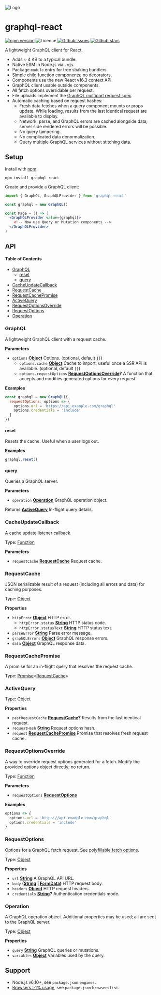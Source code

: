 ![Logo](https://cdn.rawgit.com/jaydenseric/graphql-react/master/graphql-react-logo-v1.svg)

# graphql-react

[![npm version](https://img.shields.io/npm/v/graphql-react.svg)](https://npm.im/graphql-react) ![Licence](https://img.shields.io/npm/l/graphql-react.svg) [![Github issues](https://img.shields.io/github/issues/jaydenseric/graphql-react.svg)](https://github.com/jaydenseric/graphql-react/issues) [![Github stars](https://img.shields.io/github/stars/jaydenseric/graphql-react.svg)](https://github.com/jaydenseric/graphql-react/stargazers)

A lightweight GraphQL client for React.

* Adds ~ 4 KB to a typical bundle.
* Native ESM in Node.js via `.mjs`.
* Package `module` entry for tree shaking bundlers.
* Simple child function components; no decorators.
* Components use the new React v16.3 context API.
* GraphQL client usable outside components.
* All fetch options overridable per request.
* File uploads implement the [GraphQL multipart request spec](https://github.com/jaydenseric/graphql-multipart-request-spec).
* Automatic caching based on request hashes:
  * Fresh data fetches when a query component mounts or props update. While loading, results from the last identical request are available to display.
  * Network, parse, and GraphQL errors are cached alongside data; server side rendered errors will be possible.
  * No query tampering.
  * No complicated data denormalization.
  * Query multiple GraphQL services without stitching data.

## Setup

Install with [npm](https://npmjs.com):

```shell
npm install graphql-react
```

Create and provide a GraphQL client:

```jsx
import { GraphQL, GraphQLProvider } from 'graphql-react'

const graphql = new GraphQL()

const Page = () => (
  <GraphQLProvider value={graphql}>
    <!-- Now use Query or Mutation components -->
  </GraphQLProvider>
)
```

## API

<!-- Generated by documentation.js. Update this documentation by updating the source code. -->

#### Table of Contents

* [GraphQL](#graphql)
  * [reset](#reset)
  * [query](#query)
* [CacheUpdateCallback](#cacheupdatecallback)
* [RequestCache](#requestcache)
* [RequestCachePromise](#requestcachepromise)
* [ActiveQuery](#activequery)
* [RequestOptionsOverride](#requestoptionsoverride)
* [RequestOptions](#requestoptions)
* [Operation](#operation)

### GraphQL

A lightweight GraphQL client with a request cache.

**Parameters**

* `options` **[Object](https://developer.mozilla.org/docs/Web/JavaScript/Reference/Global_Objects/Object)** Options. (optional, default `{}`)
  * `options.cache` **[Object](https://developer.mozilla.org/docs/Web/JavaScript/Reference/Global_Objects/Object)** Cache to import; useful once a SSR API is available. (optional, default `{}`)
  * `options.requestOptions` **[RequestOptionsOverride](#requestoptionsoverride)?** A function that accepts and modifies generated options for every request.

**Examples**

```javascript
const graphql = new GraphQL({
  requestOptions: options => {
    options.url = 'https://api.example.com/graphql'
    options.credentials = 'include'
  }
})
```

#### reset

Resets the cache. Useful when a user logs out.

**Examples**

```javascript
graphql.reset()
```

#### query

Queries a GraphQL server.

**Parameters**

* `operation` **[Operation](#operation)** GraphQL operation object.

Returns **[ActiveQuery](#activequery)** In-flight query details.

### CacheUpdateCallback

A cache update listener callback.

Type: [Function](https://developer.mozilla.org/docs/Web/JavaScript/Reference/Statements/function)

**Parameters**

* `requestCache` **[RequestCache](#requestcache)** Request cache.

### RequestCache

JSON serializable result of a request (including all errors and data) for caching purposes.

Type: [Object](https://developer.mozilla.org/docs/Web/JavaScript/Reference/Global_Objects/Object)

**Properties**

* `httpError` **[Object](https://developer.mozilla.org/docs/Web/JavaScript/Reference/Global_Objects/Object)** HTTP error.
  * `httpError.status` **[String](https://developer.mozilla.org/docs/Web/JavaScript/Reference/Global_Objects/String)** HTTP status code.
  * `httpError.statusText` **[String](https://developer.mozilla.org/docs/Web/JavaScript/Reference/Global_Objects/String)** HTTP status text.
* `parseError` **[String](https://developer.mozilla.org/docs/Web/JavaScript/Reference/Global_Objects/String)** Parse error message.
* `graphQLErrors` **[Object](https://developer.mozilla.org/docs/Web/JavaScript/Reference/Global_Objects/Object)** GraphQL response errors.
* `data` **[Object](https://developer.mozilla.org/docs/Web/JavaScript/Reference/Global_Objects/Object)** GraphQL response data.

### RequestCachePromise

A promise for an in-flight query that resolves the request cache.

Type: [Promise](https://developer.mozilla.org/docs/Web/JavaScript/Reference/Global_Objects/Promise)&lt;[RequestCache](#requestcache)>

### ActiveQuery

Type: [Object](https://developer.mozilla.org/docs/Web/JavaScript/Reference/Global_Objects/Object)

**Properties**

* `pastRequestCache` **[RequestCache](#requestcache)?** Results from the last identical request.
* `requestHash` **[String](https://developer.mozilla.org/docs/Web/JavaScript/Reference/Global_Objects/String)** Request options hash.
* `request` **[RequestCachePromise](#requestcachepromise)** Promise that resolves fresh request cache.

### RequestOptionsOverride

A way to override request options generated for a fetch. Modify the provided options object directly; no return.

Type: [Function](https://developer.mozilla.org/docs/Web/JavaScript/Reference/Statements/function)

**Parameters**

* `requestOptions` **[RequestOptions](#requestoptions)**

**Examples**

```javascript
options => {
  options.url = 'https://api.example.com/graphql'
  options.credentials = 'include'
}
```

### RequestOptions

Options for a GraphQL fetch request. See [polyfillable fetch options](https://github.github.io/fetch/#options).

Type: [Object](https://developer.mozilla.org/docs/Web/JavaScript/Reference/Global_Objects/Object)

**Properties**

* `url` **[String](https://developer.mozilla.org/docs/Web/JavaScript/Reference/Global_Objects/String)** A GraphQL API URL.
* `body` **([String](https://developer.mozilla.org/docs/Web/JavaScript/Reference/Global_Objects/String) \| [FormData](https://developer.mozilla.org/docs/Web/API/FormData))** HTTP request body.
* `headers` **[Object](https://developer.mozilla.org/docs/Web/JavaScript/Reference/Global_Objects/Object)** HTTP request headers.
* `credentials` **[String](https://developer.mozilla.org/docs/Web/JavaScript/Reference/Global_Objects/String)?** Authentication credentials mode.

### Operation

A GraphQL operation object. Additional properties may be used; all are sent to the GraphQL server.

Type: [Object](https://developer.mozilla.org/docs/Web/JavaScript/Reference/Global_Objects/Object)

**Properties**

* `query` **[String](https://developer.mozilla.org/docs/Web/JavaScript/Reference/Global_Objects/String)** GraphQL queries or mutations.
* `variables` **[Object](https://developer.mozilla.org/docs/Web/JavaScript/Reference/Global_Objects/Object)** Variables used by the query.

## Support

* Node.js v6.10+, see `package.json` `engines`.
* [Browsers >1% usage](http://browserl.ist/?q=%3E1%25), see `package.json` `browserslist`.
